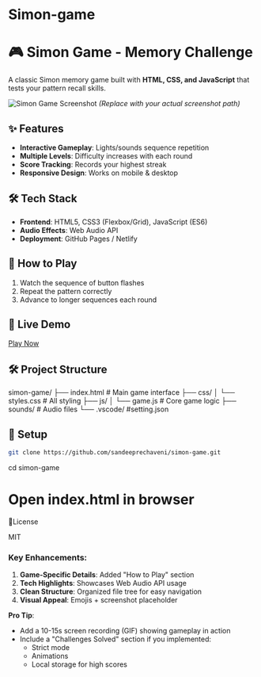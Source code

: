 # Simon-game
# 🎮 Simon Game - Memory Challenge

A classic Simon memory game built with **HTML, CSS, and JavaScript** that tests your pattern recall skills.

![Simon Game Screenshot](/screenshot.png) *(Replace with your actual screenshot path)*

## ✨ Features
- **Interactive Gameplay**: Lights/sounds sequence repetition
- **Multiple Levels**: Difficulty increases with each round
- **Score Tracking**: Records your highest streak
- **Responsive Design**: Works on mobile & desktop

## 🛠 Tech Stack
- **Frontend**: HTML5, CSS3 (Flexbox/Grid), JavaScript (ES6)
- **Audio Effects**: Web Audio API
- **Deployment**: GitHub Pages / Netlify

## 🎯 How to Play
1. Watch the sequence of button flashes
2. Repeat the pattern correctly
3. Advance to longer sequences each round

## 🚀 Live Demo
[Play Now](https://your-username.github.io/simon-game)

## 🛠️ Project Structure
simon-game/
├── index.html # Main game interface
├── css/
│ └── styles.css # All styling
├── js/
│ └── game.js # Core game logic
├── sounds/ # Audio files
└── .vscode/ #setting.json


## 🔧 Setup
```bash
git clone https://github.com/sandeeprechaveni/simon-game.git
```
cd simon-game
# Open index.html in browser



📜License

MIT
### Key Enhancements:
1. **Game-Specific Details**: Added "How to Play" section
2. **Tech Highlights**: Showcases Web Audio API usage
3. **Clean Structure**: Organized file tree for easy navigation
4. **Visual Appeal**: Emojis + screenshot placeholder

**Pro Tip**: 
- Add a 10-15s screen recording (GIF) showing gameplay in action
- Include a "Challenges Solved" section if you implemented:
  - Strict mode
  - Animations
  - Local storage for high scores

